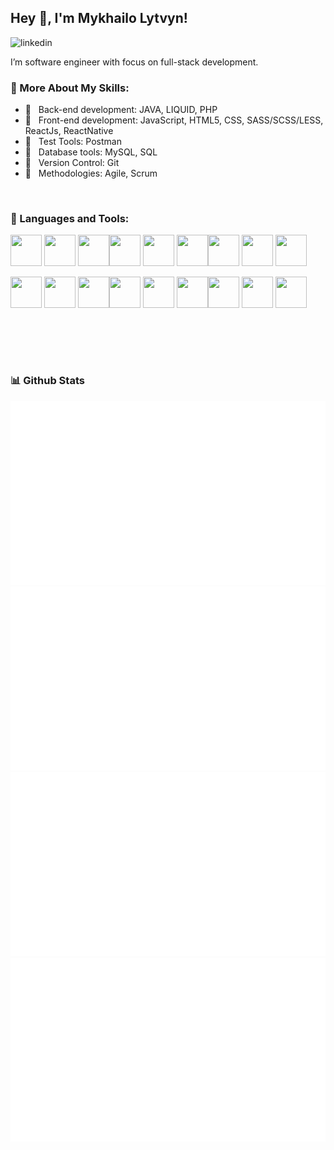 ## Hey 👋, I'm Mykhailo Lytvyn!
<a href='https://www.linkedin.com/in/michaellytvyn-master'><img align='left' alt="linkedin" src="https://raw.githubusercontent.com/DarjaLeonova/DarjaLeonova/561d474902b59c7429ec22bb73e225696c27b202/assets/linkedin.svg" height='18px'/></a>
<br/>

I’m software engineer with focus on full-stack development.

### 💪 More About My Skills:

- 👋 &nbsp; Back-end development: JAVA, LIQUID, PHP
- 🤚 &nbsp; Front-end development: JavaScript, HTML5, CSS, SASS/SCSS/LESS, ReactJs, ReactNative
- 🖖 &nbsp; Test Tools: Postman 
- 🤙 &nbsp; Database tools: MySQL, SQL
- 🤞 &nbsp; Version Control: Git
- 🤙 &nbsp; Methodologies: Agile, Scrum
<br> 

### 🔨 Languages and Tools:
 
<img src="https://cdn.worldvectorlogo.com/logos/logo-javascript.svg" width="50" height="50"/> <img src="https://cdn.worldvectorlogo.com/logos/mysql-3.svg" width="50" height="50"/>  <img src="https://cdn.worldvectorlogo.com/logos/git-icon.svg" width="50" height="50"/><img src="https://cdn.worldvectorlogo.com/logos/java-4.svg" width="50" height="50"/> <img src="https://cdn.worldvectorlogo.com/logos/sass-1.svg" width="50" height="50"/>  <img src="https://cdn.worldvectorlogo.com/logos/shopify-2.svg" width="50" height="50"/><img src="https://cdn.worldvectorlogo.com/logos/html-1.svg" width="50" height="50"/> <img src="https://cdn.worldvectorlogo.com/logos/css-3.svg" width="50" height="50"/>  <img src="https://cdn.worldvectorlogo.com/logos/tailwind-css-1.svg" width="50" height="50"/>


<img src="https://cdn.worldvectorlogo.com/logos/jquery-1.svg" width="50" height="50"/> <img src="https://cdn.worldvectorlogo.com/logos/github-2.svg" width="50" height="50"/>  <img src="https://cdn.worldvectorlogo.com/logos/intellij-idea-1.svg" width="50" height="50"/><img src="https://cdn.worldvectorlogo.com/logos/visual-studio-code-1.svg" width="50" height="50"/> <img src="https://cdn.worldvectorlogo.com/logos/adobe-photoshop-2.svg" width="50" height="50"/>  <img src="https://cdn.worldvectorlogo.com/logos/figma-1.svg" width="50" height="50"/><img src="https://cdn.worldvectorlogo.com/logos/asana-1.svg" width="50" height="50"/> <img src="https://cdn.worldvectorlogo.com/logos/canva-1.svg" width="50" height="50"/>  <img src="https://cdn.worldvectorlogo.com/logos/gulp.svg" width="50" height="50"/>

<br>

<br><br>

### 📊 Github Stats



![](https://raw.githubusercontent.com/dordje21/statistics/master/generated/overview.svg#gh-dark-mode-only)
![](https://raw.githubusercontent.com/dordje21/statistics/master/generated/overview.svg#gh-light-mode-only)
![](https://raw.githubusercontent.com/dordje21/statistics/master/generated/languages.svg#gh-dark-mode-only)
![](https://raw.githubusercontent.com/dordje21/statistics/master/generated/languages.svg#gh-light-mode-only)
